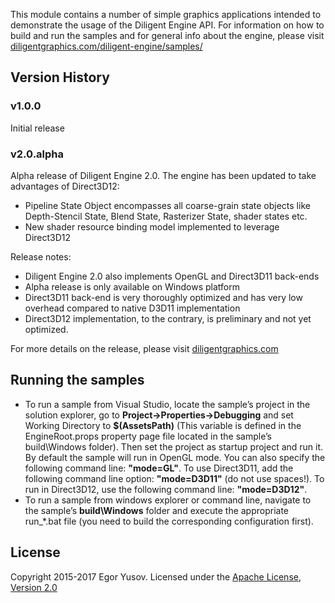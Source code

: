 This module contains a number of simple graphics applications intended to demonstrate the usage of the Diligent Engine API. For information on how to build and run the samples and for general info about the engine, please visit [diligentgraphics.com/diligent-engine/samples/](http://diligentgraphics.com/diligent-engine/samples/)

## Version History

### v1.0.0

Initial release

### v2.0.alpha

Alpha release of Diligent Engine 2.0. The engine has been updated to take advantages of Direct3D12:

* Pipeline State Object encompasses all coarse-grain state objects like Depth-Stencil State, Blend State, Rasterizer State, shader states etc.
* New shader resource binding model implemented to leverage Direct3D12

Release notes:

* Diligent Engine 2.0 also implements OpenGL and Direct3D11 back-ends
* Alpha release is only available on Windows platform
* Direct3D11 back-end is very thoroughly optimized and has very low overhead compared to native D3D11 implementation
* Direct3D12 implementation, to the contrary, is preliminary and not yet optimized.

For more details on the release, please visit [diligentgraphics.com](http://diligentgraphics.com/2016/03/17/diligent-engine-2-0-powered-by-direct3d12/)

## Running the samples

* To run a sample from Visual Studio, locate the sample’s project in the solution explorer, go to **Project->Properties->Debugging** and set Working Directory to **$(AssetsPath)** (This variable is defined in the EngineRoot.props property page file located in the sample’s build\Windows folder). Then set the project as startup project and run it. By default the sample will run in OpenGL mode. You can also specify the following command line: **"mode=GL"**. To use Direct3D11, add the following command line option: **"mode=D3D11"** (do not use spaces!). To run in Direct3D12, use the following command line: **"mode=D3D12"**.
* To run a sample from windows explorer or command line, navigate to the sample’s **build\Windows** folder and execute the appropriate run_*.bat file (you need to build the corresponding configuration first). 

## License
Copyright 2015-2017 Egor Yusov.
Licensed under the [Apache License, Version 2.0](License.txt)